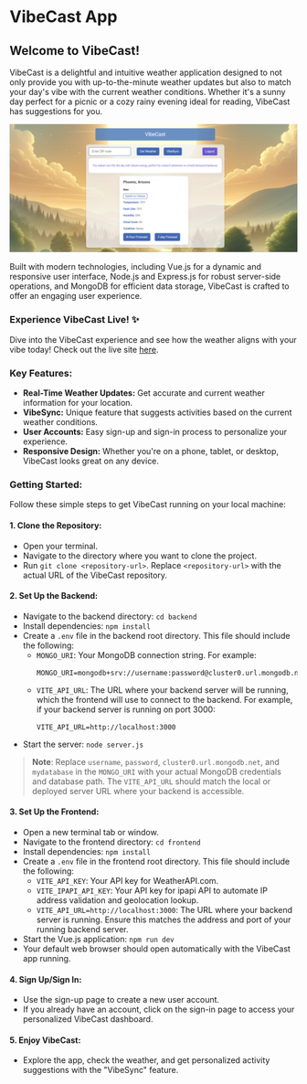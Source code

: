 # VibeCast App

## Welcome to VibeCast!

VibeCast is a delightful and intuitive weather application designed to not only provide you with up-to-the-minute weather updates but also to match your day's vibe with the current weather conditions. Whether it's a sunny day perfect for a picnic or a cozy rainy evening ideal for reading, VibeCast has suggestions for you.

![VibeCast Home View](weather-home-view.png)

Built with modern technologies, including Vue.js for a dynamic and responsive user interface, Node.js and Express.js for robust server-side operations, and MongoDB for efficient data storage, VibeCast is crafted to offer an engaging user experience.

### Experience VibeCast Live! :sparkles:
Dive into the VibeCast experience and see how the weather aligns with your vibe today! Check out the live site [here](https://dashboard.render.com/).

### Key Features:

- **Real-Time Weather Updates:** Get accurate and current weather information for your location.
- **VibeSync:** Unique feature that suggests activities based on the current weather conditions.
- **User Accounts:** Easy sign-up and sign-in process to personalize your experience.
- **Responsive Design:** Whether you're on a phone, tablet, or desktop, VibeCast looks great on any device.

### Getting Started:

Follow these simple steps to get VibeCast running on your local machine:

#### 1. Clone the Repository:
- Open your terminal.
- Navigate to the directory where you want to clone the project.
- Run `git clone <repository-url>`. Replace `<repository-url>` with the actual URL of the VibeCast repository.

#### 2. Set Up the Backend:
- Navigate to the backend directory: `cd backend`
- Install dependencies: `npm install`
- Create a `.env` file in the backend root directory. This file should include the following:
  - `MONGO_URI`: Your MongoDB connection string. For example: 
    ```
    MONGO_URI=mongodb+srv://username:password@cluster0.url.mongodb.net/mydatabase
    ```
  - `VITE_API_URL`: The URL where your backend server will be running, which the frontend will use to connect to the backend. For example, if your backend server is running on port 3000:
    ```
    VITE_API_URL=http://localhost:3000
    ```
- Start the server: `node server.js`

> **Note**: Replace `username`, `password`, `cluster0.url.mongodb.net`, and `mydatabase` in the `MONGO_URI` with your actual MongoDB credentials and database path. The `VITE_API_URL` should match the local or deployed server URL where your backend is accessible.

#### 3. Set Up the Frontend:
- Open a new terminal tab or window.
- Navigate to the frontend directory: `cd frontend`
- Install dependencies: `npm install`
- Create a `.env` file in the frontend root directory. This file should include the following:
  - `VITE_API_KEY`: Your API key for WeatherAPI.com.
  - `VITE_IPAPI_API_KEY`: Your API key for ipapi API to automate IP address validation and geolocation lookup.
  - `VITE_API_URL=http://localhost:3000`: The URL where your backend server is running. Ensure this matches the address and port of your running backend server.
- Start the Vue.js application: `npm run dev`
- Your default web browser should open automatically with the VibeCast app running.

#### 4. Sign Up/Sign In:
- Use the sign-up page to create a new user account.
- If you already have an account, click on the sign-in page to access your personalized VibeCast dashboard.

#### 5. Enjoy VibeCast:
- Explore the app, check the weather, and get personalized activity suggestions with the "VibeSync" feature.
